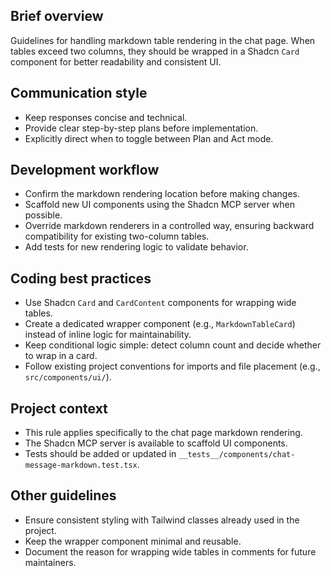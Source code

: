 ## Brief overview
  Guidelines for handling markdown table rendering in the chat page. When tables exceed two columns, they should be wrapped in a Shadcn `Card` component for better readability and consistent UI.

## Communication style
  - Keep responses concise and technical.
  - Provide clear step-by-step plans before implementation.
  - Explicitly direct when to toggle between Plan and Act mode.

## Development workflow
  - Confirm the markdown rendering location before making changes.
  - Scaffold new UI components using the Shadcn MCP server when possible.
  - Override markdown renderers in a controlled way, ensuring backward compatibility for existing two-column tables.
  - Add tests for new rendering logic to validate behavior.

## Coding best practices
  - Use Shadcn `Card` and `CardContent` components for wrapping wide tables.
  - Create a dedicated wrapper component (e.g., `MarkdownTableCard`) instead of inline logic for maintainability.
  - Keep conditional logic simple: detect column count and decide whether to wrap in a card.
  - Follow existing project conventions for imports and file placement (e.g., `src/components/ui/`).

## Project context
  - This rule applies specifically to the chat page markdown rendering.
  - The Shadcn MCP server is available to scaffold UI components.
  - Tests should be added or updated in `__tests__/components/chat-message-markdown.test.tsx`.

## Other guidelines
  - Ensure consistent styling with Tailwind classes already used in the project.
  - Keep the wrapper component minimal and reusable.
  - Document the reason for wrapping wide tables in comments for future maintainers.

